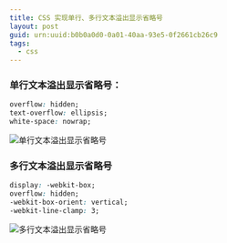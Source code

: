 ```yaml
---
title: CSS 实现单行、多行文本溢出显示省略号
layout: post
guid: urn:uuid:b0b0a0d0-0a01-40aa-93e5-0f2661cb26c9
tags:
  - css
---
```


### 单行文本溢出显示省略号：

```css
overflow: hidden;
text-overflow: ellipsis;
white-space: nowrap;
```

![单行文本溢出显示省略号](http://www.daqianduan.com/wp-content/uploads/2015/10/dome1.png)

### 多行文本溢出显示省略号

```css
display: -webkit-box;
overflow: hidden;
-webkit-box-orient: vertical;
-webkit-line-clamp: 3;
```

![多行文本溢出显示省略号](http://www.daqianduan.com/wp-content/uploads/2015/10/dome2.png)
